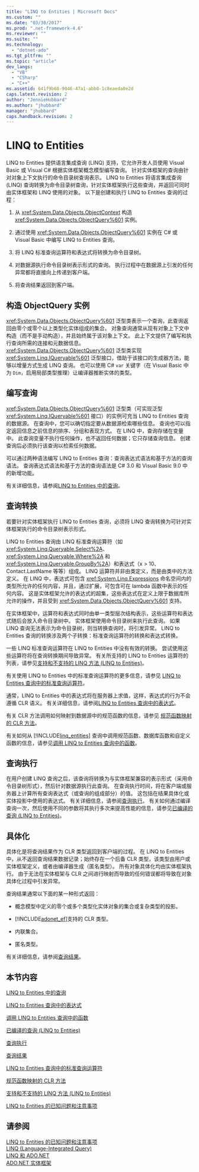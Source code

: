 ```yaml
---
title: "LINQ to Entities | Microsoft Docs"
ms.custom: ""
ms.date: "03/30/2017"
ms.prod: ".net-framework-4.6"
ms.reviewer: ""
ms.suite: ""
ms.technology: 
  - "dotnet-ado"
ms.tgt_pltfrm: ""
ms.topic: "article"
dev_langs: 
  - "VB"
  - "CSharp"
  - "C++"
ms.assetid: 641f9b68-9046-47a1-abb0-1c8eaeda0e2d
caps.latest.revision: 2
author: "JennieHubbard"
ms.author: "jhubbard"
manager: "jhubbard"
caps.handback.revision: 2
---
```

# LINQ to Entities
LINQ to Entities 提供语言集成查询 \(LINQ\) 支持，它允许开发人员使用 Visual Basic 或 Visual C\# 根据实体框架概念模型编写查询。  针对实体框架的查询由针对对象上下文执行的命令目录树查询表示。  LINQ to Entities 将语言集成查询 \(LINQ\) 查询转换为命令目录树查询，针对实体框架执行这些查询，并返回可同时由实体框架和 LINQ 使用的对象。  以下是创建和执行 LINQ to Entities 查询的过程：  
  
1.  从 <xref:System.Data.Objects.ObjectContext> 构造 <xref:System.Data.Objects.ObjectQuery%601> 实例。  
  
2.  通过使用 <xref:System.Data.Objects.ObjectQuery%601> 实例在 C\# 或 Visual Basic 中编写 LINQ to Entities 查询。  
  
3.  将 LINQ 标准查询运算符和表达式将转换为命令目录树。  
  
4.  对数据源执行命令目录树表示形式的查询。  执行过程中在数据源上引发的任何异常都将直接向上传递到客户端。  
  
5.  将查询结果返回到客户端。  
  
## 构造 ObjectQuery 实例  
 <xref:System.Data.Objects.ObjectQuery%601> 泛型类表示一个查询，此查询返回由零个或零个以上类型化实体组成的集合。  对象查询通常从现有对象上下文中构造（而不是手动构造），并且始终属于该对象上下文。  此上下文提供了编写和执行查询所需的连接和元数据信息。  <xref:System.Data.Objects.ObjectQuery%601> 泛型类实现 <xref:System.Linq.IQueryable%601> 泛型接口，借助于该接口的生成器方法，能够以增量方式生成 LINQ 查询。  也可以使用 C\# `var` 关键字（在 Visual Basic 中为 `Dim`，启用局部类型推理）让编译器推断实体的类型。  
  
## 编写查询  
 <xref:System.Data.Objects.ObjectQuery%601> 泛型类（可实现泛型 <xref:System.Linq.IQueryable%601> 接口）的实例可充当 LINQ to Entities 查询的数据源。  在查询中，您可以确切指定要从数据源检索哪些信息。  查询也可以指定返回信息之前信息的排序、分组和表现方式。  在 LINQ 中，查询存储在变量中。  此查询变量不执行任何操作，也不返回任何数据；它只存储查询信息。  创建查询后必须执行该查询以检索任何数据。  
  
 可以通过两种语法编写 LINQ to Entities 查询：查询表达式语法和基于方法的查询语法。  查询表达式语法和基于方法的查询语法是 C\# 3.0 和 Visual Basic 9.0 中的新增功能。  
  
 有关详细信息，请参阅[LINQ to Entities 中的查询](../../../../../../docs/framework/data/adonet/ef/language-reference/queries-in-linq-to-entities.md)。  
  
## 查询转换  
 若要针对实体框架执行 LINQ to Entities 查询，必须将 LINQ 查询转换为可针对实体框架执行的命令目录树表示形式。  
  
 LINQ to Entities 查询由 LINQ 标准查询运算符（如 <xref:System.Linq.Queryable.Select%2A>、<xref:System.Linq.Queryable.Where%2A> 和 <xref:System.Linq.Queryable.GroupBy%2A>）和表达式（x \> 10、Contact.LastName 等等）组成。  LINQ 运算符并非由类定义，而是由类中的方法定义。  在 LINQ 中，表达式可包含 <xref:System.Linq.Expressions> 命名空间内的类型所允许的任何内容，并且，通过扩展，可包含可在 lambda 函数中表示的任何内容。  这是实体框架允许的表达式的超集，这些表达式在定义上限于数据库所允许的操作，并且受到 <xref:System.Data.Objects.ObjectQuery%601> 支持。  
  
 在实体框架中，运算符和表达式同时由单一类型层次结构表示，这些运算符和表达式随后会放入命令目录树中。  实体框架使用命令目录树来执行此查询。  如果 LINQ 查询无法表示为命令目录树，则当转换查询时，将引发异常。  LINQ to Entities 查询的转换涉及两个子转换：标准查询运算符的转换和表达式转换。  
  
 一些 LINQ 标准查询运算符在 LINQ to Entities 中没有有效的转换。  尝试使用这些运算符将在查询转换期间导致异常。  有关所支持的 LINQ to Entities 运算符的列表，请参见[支持和不支持的 LINQ 方法 \(LINQ to Entities\)](../../../../../../docs/framework/data/adonet/ef/language-reference/supported-and-unsupported-linq-methods-linq-to-entities.md)。  
  
 有关使用 LINQ to Entities 中的标准查询运算符的更多信息，请参见 [LINQ to Entities 查询中的标准查询运算符](../../../../../../docs/framework/data/adonet/ef/language-reference/standard-query-operators-in-linq-to-entities-queries.md)。  
  
 通常，LINQ to Entities 中的表达式将在服务器上求值，这样，表达式的行为不会遵循 CLR 语义。  有关详细信息，请参阅[LINQ to Entities 查询中的表达式](../../../../../../docs/framework/data/adonet/ef/language-reference/expressions-in-linq-to-entities-queries.md)。  
  
 有关 CLR 方法调用如何映射到数据源中的规范函数的信息，请参见 [规范函数映射的 CLR 方法](../../../../../../docs/framework/data/adonet/ef/language-reference/clr-method-to-canonical-function-mapping.md)。  
  
 有关如何从 [!INCLUDE[linq_entities](../../../../../../includes/linq-entities-md.md)] 查询中调用规范函数、数据库函数和自定义函数的信息，请参见[调用 LINQ to Entities 查询中的函数](../../../../../../docs/framework/data/adonet/ef/language-reference/calling-functions-in-linq-to-entities-queries.md)。  
  
## 查询执行  
 在用户创建 LINQ 查询之后，该查询将转换为与实体框架兼容的表示形式（采用命令目录树形式），然后针对数据源执行此查询。  在查询执行时间，将在客户端或服务器上计算所有查询表达式（或查询的组成部分）的值。  这包括在结果具体化或实体投影中使用的表达式。  有关详细信息，请参阅[查询执行](../../../../../../docs/framework/data/adonet/ef/language-reference/query-execution.md)。  有关如何通过编译查询一次，然后使用不同的参数将其执行多次来提高性能的信息，请参见[已编译的查询 \(LINQ to Entities\)](../../../../../../docs/framework/data/adonet/ef/language-reference/compiled-queries-linq-to-entities.md)。  
  
## 具体化  
 具体化是将查询结果作为 CLR 类型返回到客户端的过程。  在 LINQ to Entities 中，从不返回查询结果数据记录；始终存在一个后备 CLR 类型，该类型由用户或实体框架定义，或者由编译器生成（匿名类型）。  所有对象具体化均由实体框架执行。  由于无法在实体框架与 CLR 之间进行映射而导致的任何错误都将导致在对象具体化过程中引发异常。  
  
 查询结果通常以下面的某一种形式返回：  
  
-   概念模型中定义的零个或多个类型化实体对象的集合或复杂类型的投影。  
  
-   [!INCLUDE[adonet_ef](../../../../../../includes/adonet-ef-md.md)]支持的 CLR 类型。  
  
-   内联集合。  
  
-   匿名类型。  
  
 有关详细信息，请参阅[查询结果](../../../../../../docs/framework/data/adonet/ef/language-reference/query-results.md)。  
  
## 本节内容  
 [LINQ to Entities 中的查询](../../../../../../docs/framework/data/adonet/ef/language-reference/queries-in-linq-to-entities.md)  
  
 [LINQ to Entities 查询中的表达式](../../../../../../docs/framework/data/adonet/ef/language-reference/expressions-in-linq-to-entities-queries.md)  
  
 [调用 LINQ to Entities 查询中的函数](../../../../../../docs/framework/data/adonet/ef/language-reference/calling-functions-in-linq-to-entities-queries.md)  
  
 [已编译的查询 \(LINQ to Entities\)](../../../../../../docs/framework/data/adonet/ef/language-reference/compiled-queries-linq-to-entities.md)  
  
 [查询执行](../../../../../../docs/framework/data/adonet/ef/language-reference/query-execution.md)  
  
 [查询结果](../../../../../../docs/framework/data/adonet/ef/language-reference/query-results.md)  
  
 [LINQ to Entities 查询中的标准查询运算符](../../../../../../docs/framework/data/adonet/ef/language-reference/standard-query-operators-in-linq-to-entities-queries.md)  
  
 [规范函数映射的 CLR 方法](../../../../../../docs/framework/data/adonet/ef/language-reference/clr-method-to-canonical-function-mapping.md)  
  
 [支持和不支持的 LINQ 方法 \(LINQ to Entities\)](../../../../../../docs/framework/data/adonet/ef/language-reference/supported-and-unsupported-linq-methods-linq-to-entities.md)  
  
 [LINQ to Entities 的已知问题和注意事项](../../../../../../docs/framework/data/adonet/ef/language-reference/known-issues-and-considerations-in-linq-to-entities.md)  
  
## 请参阅  
 [LINQ to Entities 的已知问题和注意事项](../../../../../../docs/framework/data/adonet/ef/language-reference/known-issues-and-considerations-in-linq-to-entities.md)   
 [LINQ \(Language\-Integrated Query\)](../Topic/LINQ%20\(Language-Integrated%20Query\).md)   
 [LINQ 和 ADO.NET](../../../../../../docs/framework/data/adonet/linq-and-ado-net.md)   
 [ADO.NET 实体框架](../../../../../../docs/framework/data/adonet/ef/index.md)